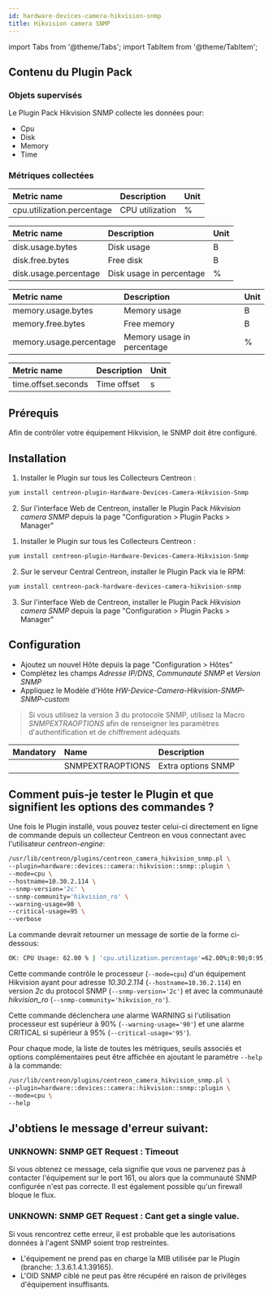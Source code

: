 ```yaml
---
id: hardware-devices-camera-hikvision-snmp
title: Hikvision camera SNMP
---
```

import Tabs from '@theme/Tabs';
import TabItem from '@theme/TabItem';


## Contenu du Plugin Pack

### Objets supervisés

Le Plugin Pack Hikvision SNMP collecte les données pour:
* Cpu
* Disk
* Memory
* Time

### Métriques collectées

<Tabs groupId="operating-systems">
<TabItem value="Cpu" label="Cpu">

| Metric name                              | Description              | Unit |
| :--------------------------------------- | :----------------------- | :--- |
| cpu.utilization.percentage               | CPU utilization          | %    |

</TabItem>
<TabItem value="Disk" label="Disk">

| Metric name           | Description                             | Unit  |
| :-------------------- | :-------------------------------------- | :---- |
| disk.usage.bytes      | Disk usage                              | B     |
| disk.free.bytes       | Free disk                               | B     |
| disk.usage.percentage | Disk usage in percentage                | %     |

</TabItem>
<TabItem value="Memory" label="Memory">

| Metric name             | Description                               | Unit  |
| :---------------------- | :---------------------------------------- | :---- |
| memory.usage.bytes      | Memory usage                              | B     |
| memory.free.bytes       | Free memory                               | B     |
| memory.usage.percentage | Memory usage in percentage                | %     |

</TabItem>
<TabItem value="Time" label="Time">

| Metric name            | Description                               | Unit  |
| :--------------------- | :---------------------------------------- | :---- |
| time.offset.seconds    | Time offset                               | s     |

</TabItem>
</Tabs>

## Prérequis

Afin de contrôler votre équipement Hikvision, le SNMP doit être configuré.

## Installation

<Tabs groupId="operating-systems">
<TabItem value="Online IMP Licence & IT100 Editions" label="Online IMP Licence & IT100 Editions">

1. Installer le Plugin sur tous les Collecteurs Centreon :

```bash
yum install centreon-plugin-Hardware-Devices-Camera-Hikvision-Snmp
```

2. Sur l'interface Web de Centreon, installer le Plugin Pack *Hikvision camera SNMP* depuis la page "Configuration > Plugin Packs > Manager"

</TabItem>
<TabItem value="Offline IMP License" label="Offline IMP License">

1. Installer le Plugin sur tous les Collecteurs Centreon :

```bash
yum install centreon-plugin-Hardware-Devices-Camera-Hikvision-Snmp
```

2. Sur le serveur Central Centreon, installer le Plugin Pack via le RPM:

```bash
yum install centreon-pack-hardware-devices-camera-hikvision-snmp
```

3. Sur l'interface Web de Centreon, installer le Plugin Pack *Hikvision camera SNMP* depuis la page "Configuration > Plugin Packs > Manager"

</TabItem>
</Tabs>

## Configuration

* Ajoutez un nouvel Hôte depuis la page "Configuration > Hôtes"
* Complétez les champs *Adresse IP/DNS*, *Communauté SNMP* et *Version SNMP*
* Appliquez le Modèle d'Hôte *HW-Device-Camera-Hikvision-SNMP-SNMP-custom*

> Si vous utilisez la version 3 du protocole SNMP, utilisez la Macro *SNMPEXTRAOPTIONS* afin de renseigner les paramètres
> d'authentification et de chiffrement adéquats

| Mandatory   | Name                    | Description                       |
| :---------- | :---------------------- | :---------------------------------|
|             | SNMPEXTRAOPTIONS        | Extra options SNMP                |

## Comment puis-je tester le Plugin et que signifient les options des commandes ?

Une fois le Plugin installé, vous pouvez tester celui-ci directement en ligne de commande
depuis un collecteur Centreon en vous connectant avec l'utilisateur *centreon-engine*:

```bash
/usr/lib/centreon/plugins/centreon_camera_hikvision_snmp.pl \
--plugin=hardware::devices::camera::hikvision::snmp::plugin \
--mode=cpu \
--hostname=10.30.2.114 \
--snmp-version='2c' \
--snmp-community='hikvision_ro' \
--warning-usage=90 \
--critical-usage=95 \
--verbose
```

La commande devrait retourner un message de sortie de la forme ci-dessous:

```bash
OK: CPU Usage: 62.00 % | 'cpu.utilization.percentage'=62.00%;0:90;0:95;0;100
```

Cette commande contrôle le processeur (```--mode=cpu```) d'un équipement Hikvision ayant pour adresse *10.30.2.114* (```--hostname=10.30.2.114```)
en version *2c* du protocol SNMP (```--snmp-version='2c'```) et avec la communauté *hikvision_ro* (```--snmp-community='hikvision_ro'```).

Cette commande déclenchera une alarme WARNING si l'utilisation processeur est supérieur à 90% (```--warning-usage='90'```)
et une alarme CRITICAL si supérieur à 95% (```--critical-usage='95'```).

Pour chaque mode, la liste de toutes les métriques, seuils associés et options complémentaires peut être affichée
en ajoutant le paramètre ```--help``` à la commande:

```bash
/usr/lib/centreon/plugins/centreon_camera_hikvision_snmp.pl \
--plugin=hardware::devices::camera::hikvision::snmp::plugin \
--mode=cpu \
--help
```

## J'obtiens le message d'erreur suivant:

### UNKNOWN: SNMP GET Request : Timeout

Si vous obtenez ce message, cela signifie que vous ne parvenez pas à contacter l'équipement sur le port 161,
ou alors que la communauté SNMP configurée n'est pas correcte.
Il est également possible qu'un firewall bloque le flux.

### UNKNOWN: SNMP GET Request : Cant get a single value.

Si vous rencontrez cette erreur, il est probable que les autorisations données à l'agent SNMP soient trop restreintes.
* L'équipement ne prend pas en charge la MIB utilisée par le Plugin (branche: .1.3.6.1.4.1.39165).
* L'OID SNMP ciblé ne peut pas être récupéré en raison de privilèges d'équipement insuffisants.
